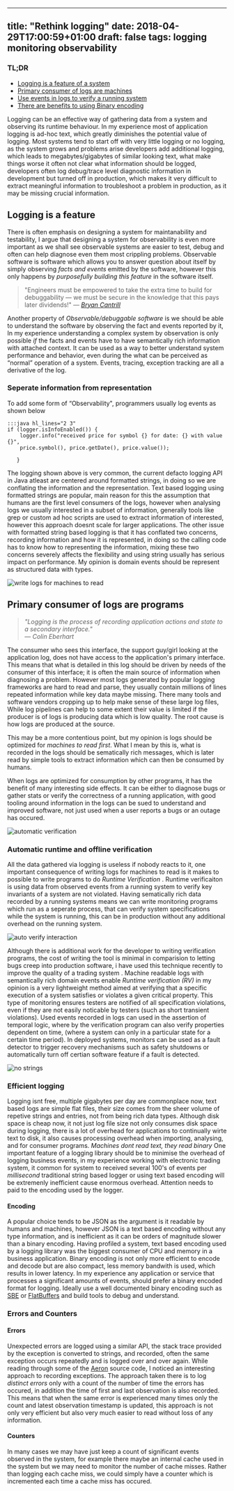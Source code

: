 
---
title: "Rethink logging"
date: 2018-04-29T17:00:59+01:00
draft: false 
tags: logging monitoring observability
---

### TL;DR
* [Logging is a feature of a system](#feature)
* [Primary consumer of logs are machines](#log4machines)
* [Use events in logs to verify a running system](#auto-verify)
* [There are benefits to using Binary encoding](#prefer-bin-encoding) 

Logging can be an effective way of gathering data from a system and observing its runtime behaviour. In my experience most of application logging is ad-hoc text, which greatly diminishes the potential value of logging. Most systems tend to start off with very little logging or no logging, as the system grows and problems arise developers add additional logging, which leads to megabytes/gigabytes of similar looking text, what make things worse it often not clear what information should be logged, developers often log debug/trace level diagnostic information in development but turned off in production,  which makes it very difficult to extract meaningful information to troubleshoot a problem in production, as it may be missing crucial information.  
  
## <a name="feature"> Logging is a feature </a> 
There is often emphasis on designing a system for maintanability and testability, I argue that designing a system for observability is even more important as we shall see observable systems are easier to test, debug and often can help diagnose even them most crippling problems. Observable software is software which allows you to answer question about itself by simply observing *facts and events* emitted by the software, however this only happens by *purposefully building this feature* in the software itself. 

>"Engineers must be empowered to take the extra time to build for debuggability — we must be secure in the knowledge that this pays later dividends!" 
>&mdash; <cite>[Bryan Cantrill](https://files.gotocon.com/uploads/slides/conference_3/86/original/goto-ord-170502172018.pdf)</cite>

Another property of *Observable/debuggable software* is we should be able to understand the software by observing the fact and events reported by it, In my experience understanding a complex system by observation is only possible *if* the facts and events have to have semantically rich information with attached context. 
It can be used as a way to better understand system performance and behavior, even during the what can be perceived as “normal” operation of a system.
Events, tracing, exception tracking are all a derivative of the log. 

### Seperate information from representation 

To add some form of “Observability", programmers usually log events as shown below 

```
:::java hl_lines="2 3"
if (logger.isInfoEnabled()) {
    logger.info("received price for symbol {} for date: {} with value {}", 
    price.symbol(), price.getDate(), price.value());
                  
   }

```
 The logging shown above is very common, the current defacto logging API in Java atleast are centered around formatted strings, in doing so we are conflating the information and the representation. Text based logging using formatted strings are popular, main reason for this the assumption that humans are the first level consumers of the logs, however when analysing logs we usually interested in a subset of information, generally tools like grep or custom ad hoc scripts are used to extract information of interested, however this approach doesnt scale for larger applications.
 The other issue with formatted string based logging is that it has conflated two concerns, recording information and how it is represented, in doing so the calling code has to know how to representing the information, mixing these two concerns severely affects the flexibility and using string usually has serious impact on performance.
 My opinion is domain events should be represent as structured data with types.
  

![write logs for machines to read](/imgs/LOGS-FOR-MACHINES.svg)

## <a name="log4machines"> Primary consumer of logs are programs </a> 
> *"Logging is the process of recording application actions and state to a secondary interface."*  	
>&mdash; <cite> Colin Eberhart </cite>


The consumer who sees this interface, the support guy/girl looking at the application log, does not have access to the application's primary interface. This means that what is detailed in this log should be driven by needs of the consumer of this interface; it is often the main source of information when diagnosing a problem.
However most logs generated by popular logging frameworks are hard to read and parse, they usually contain millions of lines repeated information while key data maybe missing. There many tools and software vendors cropping up to help make sense of these large log files, While log pipelines can help to some extent their value is limited if the producer is of logs is producing data which is low quality. The root cause is how logs are produced at the source.

This may be a more contentious point, but my opinion is logs should be optimized for *machines to read first*. What I mean by this is, what is recorded in the logs should be sematically rich messages, which is later read by simple tools to extract information which can then be consumed by humans.
 
When logs are optimized for consumption by other programs, it has the benefit of many interesting side effects.
 It can be either to diagnose bugs or gather stats or verify the correctness of a running application, with good tooling around information in the logs can be sued to understand and improved software, not just used when a user reports a bugs or an outage has occured. 
 
![automatic verification](/imgs/duke-checking.gif)
### <a name="auto-verify"> Automatic runtime and offline verification </a>
All the data gathered via logging is useless if nobody reacts to it, one important consequence of writing logs for machines to read is it makes to possible to write programs to do *Runtime Verification* . 
Runtime verificaiton is using data from observed events from a running system to verify key invariants of a system are not violated. Having sematically rich data recorded by a running systems means we can write monitoring programs which run as a seperate process, that can verify system specifications while the system is running, this can be in production without any additional overhead on the running system.

![auto verify interaction](/imgs/runtime_verify.PNG)

Although there is additional work for the developer to writing verification programs, the cost of writing the tool is minimal in comparision to letting bugs creep into production software, i have used this technique recently to improve the quality of a trading system . 
Machine readable logs with semantically rich domain events enable *Runtime verification (RV)* in my opinion is a very lightweight method aimed at verifying that a specific execution of a system satisfies or violates a given critical property. This type of monitoring ensures testers
are notified of all specification violations, even if they are not easily noticable by testers (such as short transient violations). 
Used events recorded in logs can used in the assertion of temporal logic, where by the verification program can also verify properties dependent on time, (where a system can only in a particular state for a certain time period).
In deployed systems, monitors can be used as a fault detector to trigger recovery mechanisms such as safety shutdowns or automatically turn off certian software feature if a fault is detected.	  

![no strings](/imgs/duke-strings.gif)
### <a name="prefer-bin-encoding" > Efficient logging </a>
Logging isnt free, multiple gigabytes per day are commonplace now, text based logs are simple flat files, their size comes from the sheer volume of repetive strings and entries, not from being rich data types. Although disk space is cheap now, it not just log file size not only consumes disk space during logging, there is a lot of overhead for applications to continually wirte text to disk, it also causes processing overhead when importing, analysing, and for consumer programs.
*Machines dont read text, they read binary*
One important feature of a logging library should be to minimise the overhead of logging business events, in my experience working with electronic trading system, it common for system to received several 100's of events per *millisecond* traditional string based logger or using text based encoding will be extremenly inefficient cause enormous overhead. Attention needs to paid to the encoding used by the logger.

#### Encoding
A popular choice tends to be JSON as the argument is it readable by humans and machines, however JSON is a text based encoding without any type information, and is inefficient as it can be orders of magnitude slower than a binary encoding. Having profiled a system, text based encoding used by a logging library was the biggest consumer of CPU and memory in a business application. Binary encoding is not only more efficient to encode and decode but are also compact, less memory bandwith is used, which results in lower latency.
In my experience any application or service that processes a significant amounts of events, should prefer a binary encoded format for logging. 
Ideally use a well documented binary encoding such as [SBE](https://github.com/real-logic/simple-binary-encoding/wiki) or [FlatBuffers](https://google.github.io/flatbuffers/) and build tools to debug and understand.

### Errors and Counters
#### Errors
Unexpected errors are logged using a similar API, the stack trace provided by the exception is converted to strings, and recorded, often the same exception occurs repeatedly and is logged over and over again. While reading through some of the [Aeron](https://github.com/real-logic/aeron) source code, I noticed an interesting approach to recording exceptions. The approach taken there is to log *distinct errors* only with a count of the number of time the errors has occured, in addition the time of first and last observation is also recorded. This means that when the same error is experienced many times only the count and latest observation timestamp is updated, this approach is not only very efficient but also very much easier to read without loss of any information.

#### Counters
In many cases we may have just keep a count of significant events observed in the system, for example there maybe an internal cache used in the system but we may need to monitor the number of cache misses. Rather than logging each cache miss, we could simply have a counter which is incremented each time a cache miss has occured.

